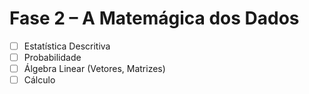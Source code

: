 # Fase 2 – A Matemágica dos Dados

- [ ] Estatística Descritiva
- [ ] Probabilidade
- [ ] Álgebra Linear (Vetores, Matrizes)
- [ ] Cálculo
